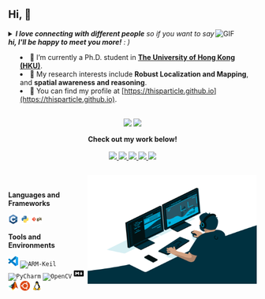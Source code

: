 ## Hi, 👋 

<img align="right" alt="GIF" src="https://media.giphy.com/media/LnQjpWaON8nhr21vNW/giphy.gif" width="84" title="Say HI"> <details><summary><em><b>I love connecting with different people</b> so if you want to say <b>hi, I'll be happy to meet you more!</b> : )</em>

<!--my introduction start-->

<!-- The one on the left is [thisparticle](https://github.com/thisparticle). -->

- 🏫 I’m currently a Ph.D. student in **<a href="https://www.hku.hk/">[The University of Hong Kong (HKU)](https://www.hku.hk/)</a>**.
- 🌱 My research interests include **Robust Localization and Mapping**, and **spatial awareness and reasoning**.
- 🎈 You can find my profile at [https://thisparticle.github.io](https://thisparticle.github.io).

</summary>

<!--📫 You can get in touch with me by email at [@mail2.sysu.edu.cn](mailto:@mail2.sysu.edu.cn).-->

- 💬 Be free to ask me about anything [here](https://github.com/thisparticle/thisparticle/issues).

---
</details>



<!--my introduction end -->

<br>

<div align="center">
<span>  </span>
<img height="170px" src="https://github-readme-stats.vercel.app/api?username=thisparticle&title_color=333&text_color=777" /><span>  </span><img height="170px" src="https://github-readme-stats.vercel.app/api/top-langs/?username=thisparticle&layout=compact&langs_count=8&title_color=333&text_color=777" />
<span>  </span>
</div>

<p align="center">
  <strong>Check out my work below!</strong>
  <br><br>
  <a href="https://github.com/thisparticle">
    <img src="https://badges.strrl.dev/visits/thisparticle/thisparticle?style=flat-square&color=black&logo=github">
  </a>
  <a href="https://github.com/thisparticle">
    <img src="https://badges.strrl.dev/years/thisparticle?style=flat-square&color=black&logo=github">
  </a>
  <a href="https://github.com/thisparticle?tab=repositories">
    <img src="https://badges.strrl.dev/repos/thisparticle?style=flat-square&color=black&logo=github">
  </a>
  <a href="https://gist.github.com/thisparticle">
    <img src="https://badges.strrl.dev/gists/thisparticle?style=flat-square&color=black&logo=github">
  </a>
  <a href="https://github.com/thisparticle">
    <img src="https://badges.strrl.dev/commits/monthly/thisparticle?style=flat-square&color=black&logo=github">
  </a>
</p>


<h2></h2>

<img align="right" alt="GIF" src="README.assets/code.gif" width="343" height="220" title="Do what you like, and do it best!"> &nbsp;&nbsp;&nbsp;&nbsp;



**Languages and Frameworks**

<code><img height="20" src="https://raw.githubusercontent.com/github/explore/80688e429a7d4ef2fca1e82350fe8e3517d3494d/topics/cpp/cpp.png" alt="C++" title="C++"></code>
<code><img height="20" src="https://raw.githubusercontent.com/github/explore/80688e429a7d4ef2fca1e82350fe8e3517d3494d/topics/python/python.png" alt="Python" title="Python"></code>
<code><img height="20" src="https://raw.githubusercontent.com/github/explore/80688e429a7d4ef2fca1e82350fe8e3517d3494d/topics/git/git.png" alt="Git" title="Git"></code>

**Tools and Environments**

<code><img height="20" src="https://raw.githubusercontent.com/github/explore/80688e429a7d4ef2fca1e82350fe8e3517d3494d/topics/visual-studio-code/visual-studio-code.png" alt="VSCode" title="VSCode"></code>
<code><img height="20" src="https://user-images.githubusercontent.com/29084184/128668555-59d96329-2e64-4370-bfdc-89bf7a12aea8.png" alt="ARM-Keil" title="ARM-Keil"></code>
<code><img height="20" src="https://images.nowcoder.com/images/20180629/0_1530258305740_67F7BB46DE9FC78164CA628F2CE05C37" alt="PyCharm" title="PyCharm"></code>
<code><img height="20" src="https://camo.githubusercontent.com/ce9fb3389462f2c9444f863e410f0d17d04b216beba8749a015011887eadfbaf/68747470733a2f2f7777772e766563746f726c6f676f2e7a6f6e652f6c6f676f732f6f70656e63762f6f70656e63762d69636f6e2e737667" alt="OpenCV" title="OpenCV"></code>
<code><img height="20" src="https://raw.githubusercontent.com/github/explore/80688e429a7d4ef2fca1e82350fe8e3517d3494d/topics/markdown/markdown.png" alt="Markdown" title="MarkDown"></code>
<code><img height="20" src="https://raw.githubusercontent.com/github/explore/80688e429a7d4ef2fca1e82350fe8e3517d3494d/topics/matlab/matlab.png" alt="Matlab" title="Matlab"></code>
<code><img height="20" src="https://raw.githubusercontent.com/github/explore/80688e429a7d4ef2fca1e82350fe8e3517d3494d/topics/ubuntu/ubuntu.png" alt="Ubuntu" title="Ubuntu"></code>
<code><img height="20" src="https://raw.githubusercontent.com/github/explore/80688e429a7d4ef2fca1e82350fe8e3517d3494d/topics/linux/linux.png" alt="Linux" title="Linux"></code>
    
<br>

